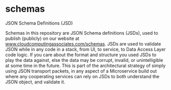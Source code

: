 # schemas
JSON Schema Definitions (JSD)

Schemas in this repository are JSON Schema definitions (JSDs), used to publish (publicly) on our website at www.cloudcomputingassociates.com/schemas.    JSDs are used to validate JSON while in any code in a stack, from UI, to service, to Data Access Layer code logic.    If you care about the format and structure you used JSDs to play the data against, else the data may be corrupt, invalid, or unintelligible at some time in the future.   This is part of the architectural strategy of simply using JSON transport packets, in any aspect of a Microservice build out where any cooperating services can rely on JSDs to both understand the JSON object, and validate it.
